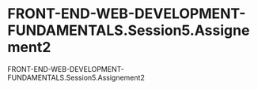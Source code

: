 # FRONT-END-WEB-DEVELOPMENT-FUNDAMENTALS.Session5.Assignement2
FRONT-END-WEB-DEVELOPMENT-FUNDAMENTALS.Session5.Assignement2

